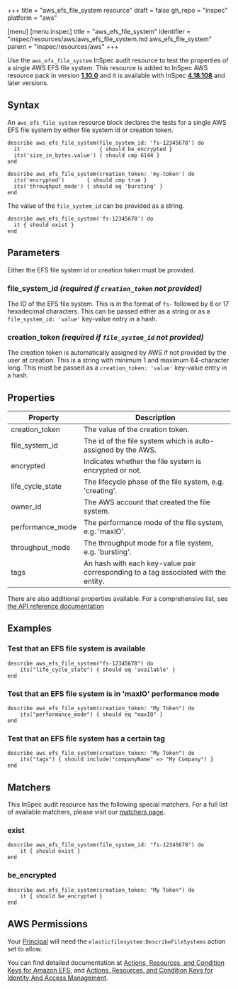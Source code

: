 +++
title = "aws_efs_file_system resource"
draft = false
gh_repo = "inspec"
platform = "aws"

[menu]
  [menu.inspec]
    title = "aws_efs_file_system"
    identifier = "inspec/resources/aws/aws_efs_file_system.md aws_efs_file_system"
    parent = "inspec/resources/aws"
+++


Use the `aws_efs_file_system` InSpec audit resource to test the properties of a single AWS EFS file system.
This resource is added to InSpec AWS resource pack in version **[1.10.0](https://github.com/inspec/inspec-aws/releases/tag/v1.10.0)** and it is available with InSpec **[4.18.108](https://github.com/inspec/inspec/releases/tag/v4.18.108)** and later versions.

## Syntax

An `aws_efs_file_system` resource block declares the tests for a single AWS EFS file system by either file system id or creation token.

    describe aws_efs_file_system(file_system_id: 'fs-12345678') do
      it                         { should be_encrypted }
      its('size_in_bytes.value') { should cmp 6144 }
    end

    describe aws_efs_file_system(creation_token: 'my-token') do
      its('encrypted')       { should cmp true }
      its('throughput_mode') { should eq 'bursting' }
    end

The value of the `file_system_id` can be provided as a string.

    describe aws_efs_file_system('fs-12345678') do
      it { should exist }
    end

## Parameters

Either the EFS file system id or creation token must be provided.

### file_system_id _(required if `creation_token` not provided)_

The ID of the EFS file system. This is in the format of `fs-` followed by 8 or 17 hexadecimal characters.
This can be passed either as a string or as a `file_system_id: 'value'` key-value entry in a hash.

### creation_token _(required if `file_system_id` not provided)_

The creation token is automatically assigned by AWS if not provided by the user at creation.
This is a string with minimum 1 and maximum 64-character long.
This must be passed as a `creation_token: 'value'` key-value entry in a hash.

## Properties

| Property         | Description                                                                         |
| ---------------- | ----------------------------------------------------------------------------------- |
| creation_token   | The value of the creation token.                                                    |
| file_system_id   | The id of the file system which is auto-assigned by the AWS.                        |
| encrypted        | Indicates whether the file system is encrypted or not.                              |
| life_cycle_state | The lifecycle phase of the file system, e.g. 'creating'.                            |
| owner_id         | The AWS account that created the file system.                                       |
| performance_mode | The performance mode of the file system, e.g. 'maxIO'.                              |
| throughput_mode  | The throughput mode for a file system, e.g. 'bursting'.                             |
| tags             | An hash with each key-value pair corresponding to a tag associated with the entity. |

There are also additional properties available. For a comprehensive list, see [the API reference documentation](https://docs.aws.amazon.com/efs/latest/ug/API_FileSystemDescription.html)

## Examples

### Test that an EFS file system is available

    describe aws_efs_file_system("fs-12345678") do
        its("life_cycle_state") { should eq 'available' }
    end

### Test that an EFS file system is in 'maxIO' performance mode

    describe aws_efs_file_system(creation_token: "My Token") do
        its("performance_mode") { should eq "maxIO" }
    end

### Test that an EFS file system has a certain tag

    describe aws_efs_file_system(creation_token: "My Token") do
        its("tags") { should include("companyName" => "My Company") }
    end

## Matchers

This InSpec audit resource has the following special matchers. For a full list
of available matchers, please visit our [matchers page](/inspec/matchers/).

### exist

    describe aws_efs_file_system(file_system_id: "fs-12345678") do
        it { should exist }
    end

### be_encrypted

    describe aws_efs_file_system(creation_token: "My Token") do
        it { should be_encrypted }
    end

## AWS Permissions

Your [Principal](https://docs.aws.amazon.com/IAM/latest/UserGuide/intro-structure.html#intro-structure-principal) will need the `elasticfilesystem:DescribeFileSystems` action set to allow.

You can find detailed documentation at [Actions, Resources, and Condition Keys for Amazon EFS](https://docs.aws.amazon.com/IAM/latest/UserGuide/list_amazonelasticfilesystem.html), and [Actions, Resources, and Condition Keys for Identity And Access Management](https://docs.aws.amazon.com/IAM/latest/UserGuide/list_identityandaccessmanagement.html).
